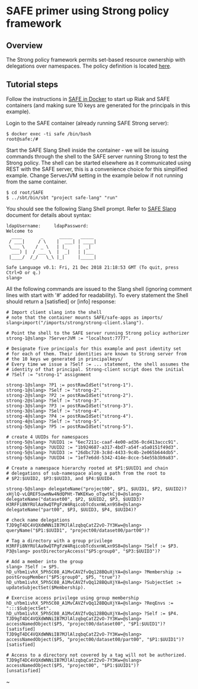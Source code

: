 # SAFE primer using Strong policy framework

## Overview

The Strong policy framework permits set-based resource ownership with delegations over namespaces. The policy definition is located [here](../safe-apps/strong).

## Tutorial steps

Follow the instructions in [SAFE in Docker](safe-docker.md) to start up Riak and SAFE containers (and making sure 10 keys are generated for the principals in this example).

Login to the SAFE container (already running SAFE Strong server):
```
$ docker exec -ti safe /bin/bash
root@safe:/#
```

Start the SAFE Slang Shell inside the container - we will be issuing commands through the shell to the SAFE server running Strong to test the Strong policy. The shell can be started elsewhere as it communicated using REST with the SAFE server, this is a convenience choice for this simplified example. Change ServerJVM setting in the example below if not running from the same container.

```
$ cd root/SAFE
$ ../sbt/bin/sbt "project safe-lang" "run"
```
You should see the following Slang Shell prompt. Refer to [SAFE Slang](safe-slang.md) document for details about syntax:
```
ldapUsername:     ldapPassword:
Welcome to
  ____       _      _____   _____
 / ___|     / \    |  ___| | ____|
 \___ \    / _ \   | |_    |  _|  
  ___) |  / ___ \  |  _|   | |___
 |____/  /_/   \_\ |_|     |_____|

Safe Language v0.1: Fri, 21 Dec 2018 21:18:53 GMT (To quit, press Ctrl+D or q.)
slang>
```
All the following commands are issued to the Slang shell (ignoring comment lines with start with '#' added for readability). To every statement the Shell should return a [satisfied] or [info] response:
```
# Import client slang into the shell
# note that the container mounts SAFE/safe-apps as imports/
slang>import("/imports/strong/strong-client.slang").

# Point the shell to the SAFE server running Strong policy authorizer
strong-1@slang> ?ServerJVM := "localhost:7777".

# Designate five principals for this example and post identity set
# for each of them. Their identities are known to Strong server from
# the 10 keys we generated in principalkeys/
# Every time we issue a ?Self := ... statement, the shell assumes the
# identity of that principal. Strong-client script does the initial
# ?Self := "strong-1" assignment

strong-1@slang> ?P1 := postRawIdSet("strong-1").
strong-1@slang> ?Self := "strong-2".
strong-2@slang> ?P2 := postRawIdSet("strong-2").
strong-2@slang> ?Self := "strong-3".
strong-3@slang> ?P3 := postRawIdSet("strong-3").
strong-3@slang> ?Self := "strong-4".
strong-4@slang> ?P4 := postRawIdSet("strong-4").
strong-4@slang> ?Self := "strong-5".
strong-5@slang> ?P5 := postRawIdSet("strong-5").

# create 4 UUIDs for namespaces
strong-5@slang> ?UUID1 := "6ec7211c-caaf-4e00-ad36-0cd413accc91".
strong-5@slang> ?UUID2 := "1b924687-a317-4bd7-a54f-a5a0151f49d3".
strong-5@slang> ?UUID3 := "26dbc728-3c8d-4433-9c4b-2e065b644db5".
strong-5@slang> ?UUID4 := "1ef7e6dd-5342-414e-8cce-54e55b3b9a83".

# Create a namespace hierarchy rooted at $P1:$UUID1 and chain
# delegations of sub-namespace along a path from the root to
# $P2:$UUID2, $P3:$UUID3, and $P4:$UUID4.

strong-5@slang> delegateName("project00", $P1, $UUID1, $P2, $UUID2)?
xHjlQ-vLQREF5uwmNw4NdQPHt-TWKEKwo_oTqwtkCj0=@slang> delegateName("dataset00", $P2, $UUID2, $P3, $UUID3)?
H3RFFi8NYRUlAa9wQTPgFzW4RqicobTcdsxnWLxn9S8=@slang> delegateName("part00", $P3, $UUID3, $P4, $UUID4)?

# check name delegations
TJD9gT4DC4VQXdWNNiIB7MJlAlzqbqCatZ2vO-7Y3Kw=@slang> queryName("$P1:$UUID1", "project00/dataset00/part00")?

# Tag a directory with a group privilege
H3RFFi8NYRUlAa9wQTPgFzW4RqicobTcdsxnWLxn9S8=@slang> ?Self := $P3.
P3@slang> postDirectoryAccess("$P5:group0", "$P3:$UUID3")?

# Add a member into the group
slang> ?Self := $P5.
hD_uYbm1ivhX_5Ph5C08_A1MvCAVZfvQq128BQuXjYA=@slang> ?Membership := postGroupMember("$P5:group0", $P5, "true")?
hD_uYbm1ivhX_5Ph5C08_A1MvCAVZfvQq128BQuXjYA=@slang> ?SubjectSet := updateSubjectSet($Membership).

# Exercise access privilege using group membership
hD_uYbm1ivhX_5Ph5C08_A1MvCAVZfvQq128BQuXjYA=@slang> ?ReqEnvs := ":::$SubjectSet".
hD_uYbm1ivhX_5Ph5C08_A1MvCAVZfvQq128BQuXjYA=@slang> ?Self := $P4.
TJD9gT4DC4VQXdWNNiIB7MJlAlzqbqCatZ2vO-7Y3Kw=@slang> accessNamedObject($P5, "project00/dataset00", "$P1:$UUID1")?
[satisfied]
TJD9gT4DC4VQXdWNNiIB7MJlAlzqbqCatZ2vO-7Y3Kw=@slang> accessNamedObject($P5, "project00/dataset00/part00", "$P1:$UUID1")?
[satisfied]

# Access to a directory not covered by a tag will not be authorized.
TJD9gT4DC4VQXdWNNiIB7MJlAlzqbqCatZ2vO-7Y3Kw=@slang> accessNamedObject($P5, "project00", "$P1:$UUID1")?
[unsatisfied]

```
~
